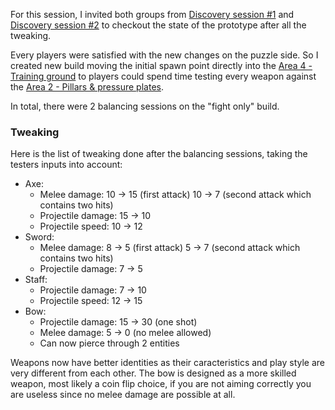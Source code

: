For this session, I invited both groups from [Discovery session #1](<discovery-session1.md>) and [Discovery session #2](<discovery-session2.md>) to checkout the state of the prototype after all the tweaking.

Every players were satisfied with the new changes on the puzzle side. So I created new build moving the initial spawn point directly into the [Area 4 - Training ground](<../prototype/area4.md>) to players could spend time testing every weapon against the [Area 2 - Pillars & pressure plates](<../prototype/area5.md>).

In total, there were 2 balancing sessions on the "fight only" build.

### Tweaking

Here is the list of tweaking done after the balancing sessions, taking the testers inputs into account: 

* Axe: 
    * Melee damage: 10 → 15 (first attack) 10 → 7 (second attack which contains two hits)
    * Projectile damage: 15  → 10
    * Projectile speed: 10 → 12
* Sword:
    * Melee damage: 8 → 5 (first attack) 5 → 7 (second attack which contains two hits)
    * Projectile damage: 7 → 5
* Staff:
    * Projectile damage: 7 → 10
    * Projectile speed: 12 → 15
* Bow:
    * Projectile damage: 15 → 30 (one shot)
    * Melee damage: 5 → 0 (no melee allowed)
    * Can now pierce through 2 entities

Weapons now have better identities as their caracteristics and play style are very different from each other. The bow is designed as a more skilled weapon, most likely a coin flip choice, if you are not aiming correctly you are useless since no melee damage are possible at all.